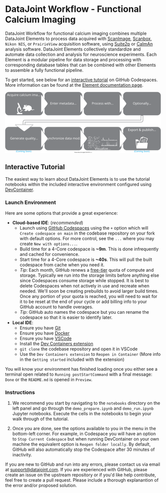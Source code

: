 # DataJoint Workflow - Functional Calcium Imaging

DataJoint Workflow for functional calcium imaging combines multiple DataJoint Elements to process data acquired with [ScanImage](http://scanimage.vidriotechnologies.com), [Scanbox](https://scanbox.org), `Nikon
NIS`, or `PrairieView` acquisition software, using [Suite2p](https://github.com/MouseLand/suite2p) or [CaImAn](https://github.com/flatironinstitute/CaImAn) analysis software. DataJoint Elements collectively standardize and automate data collection and analysis for neuroscience experiments. Each Element is a modular pipeline for data storage and processing with corresponding database tables that can be combined with other Elements to assemble a fully functional pipeline.

To get started, see below for an [interactive tutorial](#interactive-tutorial) on GitHub Codespaces.  More information can be found at the
[Element documentation page](https://datajoint.com/docs/elements/element-calcium-imaging).

![diagram](https://raw.githubusercontent.com/datajoint/element-calcium-imaging/main/images/diagram_flowchart.svg)

## Interactive Tutorial

The easiest way to learn about DataJoint Elements is to use the tutorial notebooks within the included interactive environment configured using [DevContainer](https://containers.dev/).

### Launch Environment

Here are some options that provide a great experience:

- **Cloud-based IDE**: (*recommended*)
  - Launch using [GitHub Codespaces](https://github.com/features/codespaces) using the `+` option which will `Create codespace on main` in the codebase repository on your fork with default options. For more control, see the `...` where you may create `New with options...`.
  - Build time for a 4-Core codespace is **~9m**. This is done infrequently and cached for convenience.
  - Start time for a 4-Core codespace is **~40s**. This will pull the built codespace from cache when you need it.
  - *Tip*: Each month, GitHub renews a [free-tier](https://docs.github.com/en/billing/managing-billing-for-github-codespaces/about-billing-for-github-codespaces#monthly-included-storage-and-core-hours-for-personal-accounts) quota of compute and storage. Typically we run into the storage limits before anything else since Codespaces consume storage while stopped. It is best to delete Codespaces when not actively in use and recreate when needed. We'll soon be creating prebuilds to avoid larger build times. Once any portion of your quota is reached, you will need to wait for it to be reset at the end of your cycle or add billing info to your GitHub account to handle overages.
  - *Tip*: GitHub auto names the codespace but you can rename the codespace so that it is easier to identify later.
- **Local IDE**:
  - Ensure you have [Git](https://git-scm.com/book/en/v2/Getting-Started-Installing-Git)
  - Ensure you have [Docker](https://docs.docker.com/get-docker/)
  - Ensure you have [VSCode](https://code.visualstudio.com/)
  - Install the [Dev Containers extension](https://marketplace.visualstudio.com/items?itemName=ms-vscode-remote.remote-containers)
  - `git clone` the codebase repository and open it in VSCode
  - Use the `Dev Containers extension` to `Reopen in Container` (More info in the `Getting started` included with the extension)

You will know your environment has finished loading once you either see a terminal open related to `Running postStartCommand` with a final message: `Done` or the `README.md` is opened in `Preview`.

### Instructions

1. We recommend you start by navigating to the `notebooks` directory on the left panel and go through the `demo_prepare.ipynb` and `demo_run.ipynb` Jupyter notebooks. Execute the cells in the notebooks to begin your walk through of the tutorial.

1. Once you are done, see the options available to you in the menu in the bottom-left corner. For example, in Codespace you will have an option to `Stop Current Codespace` but when running DevContainer on your own machine the equivalent option is `Reopen folder locally`. By default, GitHub will also automatically stop the Codespace after 30 minutes of inactivity.

If you are new to GitHub and run into any errors, please contact us via email at support@datajoint.com. If you are experienced with GitHub, please create an issue on the upstream repository or if you'd like help contribute, feel free to create a pull request. Please include a thorough explanantion of the error and/or proposed solution.